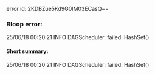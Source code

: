 error id: 2KDBZue5Kd9G0IM03ECasQ==
### Bloop error:

25/06/18 00:20:21 INFO DAGScheduler: failed: HashSet()
#### Short summary: 

25/06/18 00:20:21 INFO DAGScheduler: failed: HashSet()